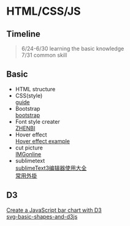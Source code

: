 # HTML/CSS/JS  

## Timeline  
> 6/24-6/30 learning the basic knowledge  
> 7/31 common skill  

## Basic  
* HTML structure  
* CSS(style)  
[guide](https://www.youtube.com/watch?v=YnSmOQF5Lwk)  
* Bootstrap  
[bootstrap](https://bootstrap.hexschool.com/)  
* Font style creater  
[ZHENBI](http://jiqie.zhenbi.com/a/34.htm)  
* Hover effect  
[Hover effect example](https://miketricking.github.io/bootstrap-image-hover/)  
* cut picture  
[IMGonline](https://www.imgonline.com.ua/eng/cut-photo-into-pieces-result.php) 
* sublimetext  
[sublimeText3编辑器使用大全](http://caibaojian.com/fe-weekly-20171113.html)  
[常用外掛](https://codertw.com/%E8%BB%9F%E9%AB%94%E9%96%8B%E7%99%BC%E5%B7%A5%E5%85%B7/24530/)   

## D3  
[Create a JavaScript bar chart with D3](https://www.creativebloq.com/javascript/create-javascript-bar-chart-d3-9134563)  
[svg-basic-shapes-and-d3js](https://www.dashingd3js.com/svg-basic-shapes-and-d3js)  